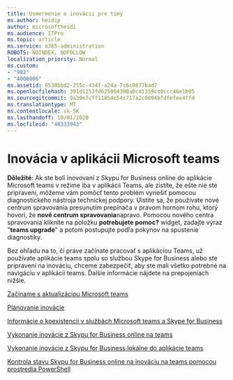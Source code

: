 ```yaml
---
title: Usmernenie o inovácii pre tímy
ms.author: heidip
author: microsoftheidi
ms.audience: ITPro
ms.topic: article
ms.service: o365-administration
ROBOTS: NOINDEX, NOFOLLOW
localization_priority: Normal
ms.custom:
- "982"
- "4000006"
ms.assetid: 0530bbd2-255c-434f-a24a-7c6c0877bad7
ms.openlocfilehash: 391d1253fd625004308a0cd1359cc0ccc46e1b95
ms.sourcegitcommit: 9a39e7cff11854c54c717a2c0094bfdfefee4ffd
ms.translationtype: MT
ms.contentlocale: sk-SK
ms.lasthandoff: 10/01/2020
ms.locfileid: "48333943"
---
```

# <a name="microsoft-teams-upgrade"></a>Inovácia v aplikácii Microsoft teams

**Dôležité**: Ak ste boli inovovaní z Skypu for Business online do aplikácie Microsoft teams v režime iba v aplikácii Teams, ale zistíte, že ešte nie ste pripravení, môžeme vám pomôcť tento problém vyriešiť pomocou diagnostického nástroja technickej podpory. Uistite sa, že používate nové centrum spravovania presunutím prepínača v pravom hornom rohu, ktorý hovorí, že **nové centrum spravovania**napravo. Pomocou nového centra spravovania kliknite na položku **potrebujete pomoc?** widget, zadajte výraz "**teams upgrade**" a potom postupujte podľa pokynov na spustenie diagnostiky.

Bez ohľadu na to, či práve začínate pracovať s aplikáciou Teams, už používate aplikácie teams spolu so službou Skype for Business alebo ste pripravení na inováciu, chceme zabezpečiť, aby ste mali všetko potrebné na navigáciu v aplikácii teams. Ďalšie informácie nájdete na prepojeniach nižšie.

[Začíname s aktualizáciou Microsoft teams](https://docs.microsoft.com/MicrosoftTeams/upgrade-start-here)

[Plánovanie inovácie](https://docs.microsoft.com/MicrosoftTeams/upgrade-plan-journey)

[Informácie o koexistencii v službách Microsoft teams a Skype for Business](https://docs.microsoft.com/MicrosoftTeams/teams-and-skypeforbusiness-coexistence-and-interoperability)

[Vykonanie inovácie z Skypu for Business online na teams](https://docs.microsoft.com/MicrosoftTeams/upgrade-to-teams-execute-skypeforbusinessonline)

[Vykonanie inovácie z Skypu for Business lokálne do aplikácie teams](https://docs.microsoft.com/MicrosoftTeams/upgrade-to-teams-execute-skypeforbusinesshybridonprem)
 
[Kontrola stavu Skypu for Business online na inováciu na teams pomocou prostredia PowerShell](https://docs.microsoft.com/powershell/module/skype/get-csteamsupgradestatus?view=skype-ps)